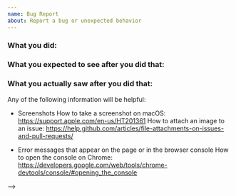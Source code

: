 ```yaml
---
name: Bug Report
about: Report a bug or unexpected behavior
---
```


<!--

* Filling out this template with the relevant information will help us
  diagnose and fix the issue.

* For concerns about data, check the frequently asked questions
  (https://gnomad.broadinstitute.org/help#frequently-asked-questions) or
  send an email to gnomad@broadinstitute.org.

-->

### What you did:
<!-- What you were doing. Include a link to the page you were viewing. -->

### What you expected to see after you did that:
<!-- What would have been on the screen after your interaction, if everything had gone according to your expectations. -->

### What you actually saw after you did that:
<!-- What was actually on the screen after your interaction, focusing on the difference between that and the expected state above. -->

Any of the following information will be helpful:

* Screenshots
   How to take a screenshot on macOS: https://support.apple.com/en-us/HT201361
   How to attach an image to an issue: https://help.github.com/articles/file-attachments-on-issues-and-pull-requests/

* Error messages that appear on the page or in the browser console
   How to open the console on Chrome: https://developers.google.com/web/tools/chrome-devtools/console/#opening_the_console

-->
